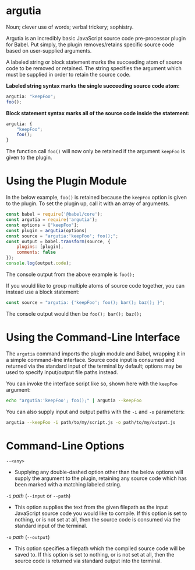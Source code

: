 # argutia
Noun; clever use of words; verbal trickery; sophistry.

Argutia is an incredibly basic JavaScript source code pre-processor plugin for Babel. Put simply, the plugin removes/retains specific source code based on user-supplied arguments.

A labeled string or block statement marks the succeeding atom of source code to be removed or retained. The string specifies the argument which must be supplied in order to retain the source code.

**Labeled string syntax marks the single succeeding source code atom:**

```JavaScript
argutia: "keepFoo";
foo();
```

**Block statement syntax marks all of the source code inside the statement:**

```JavaScript
argutia: {
	"keepFoo";
	foo();
}
```

The function call `foo()` will now only be retained if the argument `keepFoo` is given to the plugin.

# Using the Plugin Module

In the below example, `foo()` is retained because the `keepFoo` option is given to the plugin. To set the plugin up, call it with an array of arguments.

```JavaScript
const babel = require('@babel/core');
const argutia = require('argutia');
const options = ["keepFoo"];
const plugin = argutia(options)
const source = "argutia:'keepFoo'; foo();";
const output = babel.transform(source, {
	plugins: [plugin],
	comments: false
});
console.log(output.code);
```

The console output from the above example is `foo();`

If you would like to group multiple atoms of source code together, you can instead use a block statement:

```JavaScript
const source = "argutia: {'keepFoo'; foo(); bar(); baz(); }";
```

The console output would then be `foo(); bar(); baz();`

# Using the Command-Line Interface

The `argutia` command imports the plugin module and Babel, wrapping it in a simple command-line interface. Source code input is consumed and returned via the standard input of the terminal by default; options may be used to specify input/output file paths instead.

You can invoke the interface script like so, shown here with the `keepFoo` argument:

```bash
echo "argutia:'keepFoo'; foo();" | argutia --keepFoo
```

You can also supply input and output paths with the `-i` and `-o` parameters:

```bash
argutia --keepFoo -i path/to/my/script.js -o path/to/my/output.js
```

# Command-Line Options

`--<any>`

- Supplying any double-dashed option other than the below options will supply the argument to the plugin, retaining any source code which has been marked with a matching labeled string.

`-i` *path* (`--input` or `--path`)

- This option supplies the text from the given filepath as the input JavaScript source code you would like to compile. If this option is set to nothing, or is not set at all, then the source code is consumed via the standard input of the terminal.

`-o` *path* (`--output`)

- This option specifies a filepath which the compiled source code will be saved to. If this option is set to nothing, or is not set at all, then the source code is returned via standard output into the terminal.
